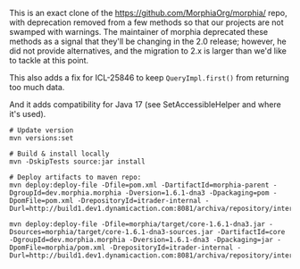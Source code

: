 This is an exact clone of the https://github.com/MorphiaOrg/morphia/ repo, with deprecation removed from a few methods
so that our projects are not swamped with warnings. The maintainer of morphia deprecated these methods as a signal that
they'll be changing in the 2.0 release; however, he did not provide alternatives, and the migration to 2.x is larger
than we'd like to tackle at this point.

This also adds a fix for ICL-25846 to keep `QueryImpl.first()` from returning too much data.

And it adds compatibility for Java 17 (see SetAccessibleHelper and where it's used).

```
# Update version
mvn versions:set

# Build & install locally 
mvn -DskipTests source:jar install

# Deploy artifacts to maven repo:
mvn deploy:deploy-file -Dfile=pom.xml -DartifactId=morphia-parent -DgroupId=dev.morphia.morphia -Dversion=1.6.1-dna3 -Dpackaging=pom -DpomFile=pom.xml -DrepositoryId=itrader-internal -Durl=http://build1.dev1.dynamicaction.com:8081/archiva/repository/internal/

mvn deploy:deploy-file -Dfile=morphia/target/core-1.6.1-dna3.jar -Dsources=morphia/target/core-1.6.1-dna3-sources.jar -DartifactId=core -DgroupId=dev.morphia.morphia -Dversion=1.6.1-dna3 -Dpackaging=jar -DpomFile=morphia/pom.xml -DrepositoryId=itrader-internal -Durl=http://build1.dev1.dynamicaction.com:8081/archiva/repository/internal/
```
